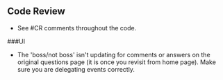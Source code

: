 ## Code Review
* See #CR comments throughout the code.

###UI
* The 'boss/not boss' isn't updating for comments or answers on the original questions page (it is once you revisit from home page).  Make sure you are delegating events correctly.

